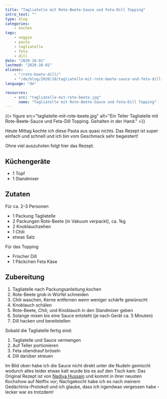 ```yaml
---
title: "Tagliatelle mit Rote-Beete-Sauce und Feta-Dill Topping"
intro_text: ""
type: blog
categories:
    - kochen
tags:
    - veggie
    - pasta
    - tagliatelle
    - feta
    - dill
date: "2020-10-01"
lastmod: "2020-10-01"
aliases:
    - "/rote-beete-dill/"
    - "/de/blog/2020/10/tagliatelle-mit-rote-beete-sauce-und-feta-dill-topping/"
language: "de"

resources:
    - src: "tagliatelle-mit-rote-beete.jpg"
      name: "Tagliatelle mit Rote-Beete-Sauce und Feta-Dill Topping"
---
```


{{< figure src="tagliatelle-mit-rote-beete.jpg" alt="Ein Teller Tagliatelle mit Rote-Beete-Sauce und Feta-Dill Topping. Gehalten in der Hand." >}}

Heute Mittag kochte ich diese Pasta aus quasi nichts. Das Rezept ist super einfach und schnell und ich bin vom Geschmack sehr begeistert!

Ohne viel auszuholen folgt hier das Rezept.

## Küchengeräte

- 1 Topf
- 1 Standmixer

## Zutaten

Für ca. 2-3 Personen

- 1 Packung Tagliatelle
- 2 Packungen Rote-Beete (in Vakuum verpackt), ca. 1kg
- 2 Knoblauchzehen
- 1 Chili
- etwas Salz

Für das Topping
- Frischer Dill
- 1 Päckchen Feta Käse

## Zubereitung

1. Tagliatelle nach Packungsanleitung kochen
2. Rote-Beete grob in Würfel schneiden
3. Chili waschen, Kerne entfernen wenn weniger schärfe gewünscht
4. Knoblauch schälen
5. Rote-Beete, Chili, und Knoblauch in den Standmixer geben
6. Solange mixen bis eine Sauce entsteht (je nach Gerät ca. 5 Minuten)
7. Dill hacken und bereitstellen

Sobald die Tagliatelle fertig sind:
1. Tagliatelle und Sauce vermengen
2. Auf Teller portionieren
3. Feta obendrauf bröseln 
4. Dill darüber streuen

Im Bild oben habe ich die Sauce nicht direkt unter die Nudeln gemischt wodurch alles leider etwas kalt wurde bis es auf den Tisch kam. Das Original Rezept ist von [Nadiya Hussain](https://de.wikipedia.org/wiki/Nadiya_Hussain) und kommt in ihrer neusten Kochshow auf Netflix vor; Nachgekocht habe ich es nach meinem Gedächtnis-Protokoll und ich glaube, dass ich irgendwas vergessen habe - lecker war es trotzdem!